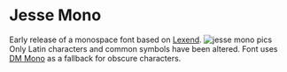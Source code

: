 # Jesse Mono
Early release of a monospace font based on [Lexend](https://lexend.com).
![jesse mono pics](https://github.com/MadSimple/jesse-mono/assets/92187165/4fb2f4bb-10ac-4df8-9141-784ecd82d238)
Only Latin characters and common symbols have been altered.
Font uses [DM Mono](https://fonts.google.com/specimen/DM+Mono) as a fallback for obscure characters.

